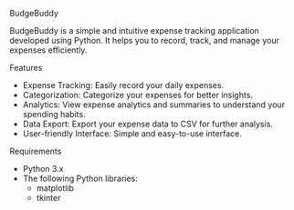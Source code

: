 BudgeBuddy

BudgeBuddy is a simple and intuitive expense tracking application developed using Python. It helps you to record, track, and manage your expenses efficiently.

Features

- Expense Tracking: Easily record your daily expenses.
- Categorization: Categorize your expenses for better insights.
- Analytics: View expense analytics and summaries to understand your spending habits.
- Data Export: Export your expense data to CSV for further analysis.
- User-friendly Interface: Simple and easy-to-use interface.

Requirements

- Python 3.x
- The following Python libraries:
  - matplotlib
  - tkinter
